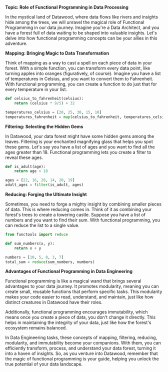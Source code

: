 **Topic: Role of Functional Programming in Data Processing**

In the mystical land of Datawood, where data flows like rivers and insights hide among the trees, we will unravel the magical role of Functional Programming in our data journey. Imagine you're a Data Architect, and you have a forest full of data waiting to be shaped into valuable insights. Let's delve into how functional programming concepts can be your allies in this adventure.

**Mapping: Bringing Magic to Data Transformation**

Think of mapping as a way to cast a spell on each piece of data in your forest. With a simple function, you can transform every data point, like turning apples into oranges (figuratively, of course). Imagine you have a list of temperatures in Celsius, and you want to convert them to Fahrenheit. With functional programming, you can create a function to do just that for every temperature in your list.

```python
def celsius_to_fahrenheit(celsius):
    return (celsius * 9/5) + 32

temperatures_celsius = [20, 25, 30, 15, 10]
temperatures_fahrenheit = map(celsius_to_fahrenheit, temperatures_celsius)
```

**Filtering: Selecting the Hidden Gems**

In Datawood, your data forest might have some hidden gems among the leaves. Filtering is your enchanted magnifying glass that helps you spot these gems. Let's say you have a list of ages and you want to find all the ages greater than 18. Functional programming lets you create a filter to reveal these ages.

```python
def is_adult(age):
    return age > 18

ages = [22, 16, 28, 14, 20, 19]
adult_ages = filter(is_adult, ages)
```

**Reducing: Forging the Ultimate Insight**

Sometimes, you need to forge a mighty insight by combining smaller pieces of data. This is where reducing comes in. Think of it as combining your forest's trees to create a towering castle. Suppose you have a list of numbers and you want to find their sum. With functional programming, you can reduce the list to a single value.

```python
from functools import reduce

def sum_numbers(x, y):
    return x + y

numbers = [10, 5, 8, 3, 7]
total_sum = reduce(sum_numbers, numbers)
```

**Advantages of Functional Programming in Data Engineering**

Functional programming is like a magical wand that brings several advantages to your data journey. It promotes modularity, meaning you can create small, reusable functions that perform specific tasks. This modularity makes your code easier to read, understand, and maintain, just like how distinct creatures in Datawood have their roles.

Additionally, functional programming encourages immutability, which means once you create a piece of data, you don't change it directly. This helps in maintaining the integrity of your data, just like how the forest's ecosystem remains balanced.

In Data Engineering tasks, these concepts of mapping, filtering, reducing, modularity, and immutability become your companions. With them, you can efficiently transform, process, and understand your data forest, turning it into a haven of insights. So, as you venture into Datawood, remember that the magic of functional programming is your guide, helping you unlock the true potential of your data landscape.